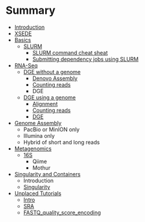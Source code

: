 # Summary

* [Introduction](README.md)
* [XSEDE](xsede.md)
* [Basics](Basics/basics.md)
  * [SLURM](Basics/slurm.md)
    * [SLURM command cheat sheat](Basics/slurm-cheatsheat.md)
    * [Submitting dependency jobs using SLURM](Basics/slurm-dependency.md)
* [RNA-Seq](RNA-Seq/RNA-SeqIntro.md)
  * [DGE without a genome](RNA-Seq/RNA-SeqIntro/dge-without-a-genome.md)
    * [Denovo Assembly](RNA-Seq/RNA-SeqIntro/denovo-assembly.md)
    * [Counting reads](RNA-Seq/RNA-SeqIntro/counting-reads.md)
    * DGE
  * [DGE using a genome](RNA-Seq/RNA-SeqIntro/dge-using-a-genome.md)
    * [Alignment](RNA-Seq/RNA-SeqIntro/alignment.md)
    * [Counting reads](RNA-Seq/RNA-SeqIntro/counting-reads.md)
    * [DGE](RNA-Seq/RNA-SeqIntro/dge.md)
* [Genome Assembly](GenomeAssembly/GenomeAssemblyIntro.md)
  * PacBio or MinION only
  * Illumina only
  * Hybrid of short and long reads
* [Metagenomics](Metagenomics/MetaGenomicsIntro.md)
  * [16S](16SIntro.md)
    * Qiime
    * Mothur
* [Singularity and Containers](singularity-and-containers.md)
  * Introduction
  * [Singularity](singularity.md)
* [Unplaced Tutorials](unplaced-tutorials.md)
  * [Intro](intro.md)
  * [SRA](sra.md)
  * [FASTQ\_quality\_score\_encoding](fastqquality-score-encoding.md)


